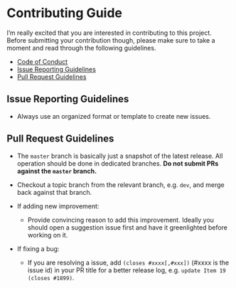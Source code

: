 # Contributing Guide

I’m really excited that you are interested in contributing to this project. Before submitting your contribution though, please make sure to take a moment and read through the following guidelines.

- [Code of Conduct](CODE_OF_CONDUCT.md)
- [Issue Reporting Guidelines](#issue-reporting-guidelines)
- [Pull Request Guidelines](#pull-request-guidelines)

## Issue Reporting Guidelines

- Always use an organized format or template to create new issues.

## Pull Request Guidelines

- The `master` branch is basically just a snapshot of the latest release. All operation should be done in dedicated branches. **Do not submit PRs against the `master` branch.**

- Checkout a topic branch from the relevant branch, e.g. `dev`, and merge back against that branch.

- If adding new improvement:
  - Provide convincing reason to add this improvement. Ideally you should open a suggestion issue first and have it greenlighted before working on it.

- If fixing a bug:
  - If you are resolving a issue, add `(closes #xxxx[,#xxx])` (#xxxx is the issue id) in your PR title for a better release log, e.g. `update Item 19 (closes #1899)`.
